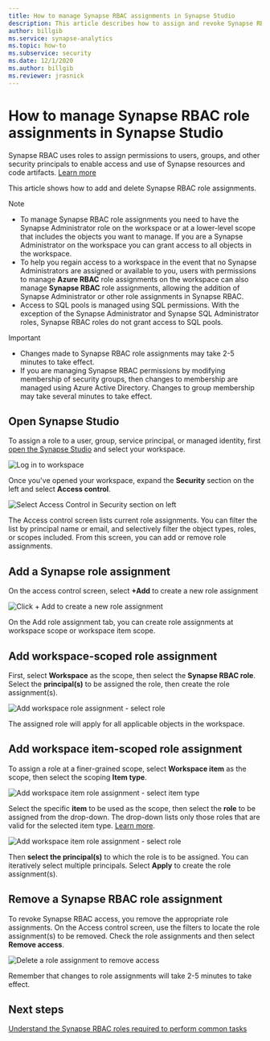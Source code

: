 ```yaml
---
title: How to manage Synapse RBAC assignments in Synapse Studio
description: This article describes how to assign and revoke Synapse RBAC roles to AAD security principals
author: billgib
ms.service: synapse-analytics 
ms.topic: how-to
ms.subservice: security
ms.date: 12/1/2020
ms.author: billgib
ms.reviewer: jrasnick
---
```


# How to manage Synapse RBAC role assignments in Synapse Studio

Synapse RBAC uses roles to assign permissions to users, groups, and other security principals to enable access and use of Synapse resources and code artifacts.  [Learn more](./synapse-workspace-synapse-rbac.md)

This article shows how to add and delete Synapse RBAC role assignments.

>[!Note]
>- To manage Synapse RBAC role assignments you need to have the Synapse Administrator role on the workspace or at a lower-level scope that includes the objects you want to manage. If you are a Synapse Administrator on the workspace you can grant access to all objects in the workspace. 
>- To help you regain access to a workspace in the event that no Synapse Administrators are assigned or available to you, users with permissions to manage **Azure RBAC** role assignments on the workspace can also manage **Synapse RBAC** role assignments, allowing the addition of Synapse Administrator or other role assignments in Synapse RBAC.
>- Access to SQL pools is managed using SQL permissions.  With the exception of the Synapse Administrator and Synapse SQL Administrator roles, Synapse RBAC roles do not grant access to SQL pools.

>[!important]
>- Changes made to Synapse RBAC role assignments may take 2-5 minutes to take effect. 
>- If you are managing Synapse RBAC permissions by modifying membership of security groups, then changes to membership are managed using Azure Active Directory.  Changes to group membership may take several minutes to take effect.

## Open Synapse Studio  

To assign a role to a user, group, service principal, or managed identity, first [open the Synapse Studio](https://web.azuresynapse.net/) and select your workspace. 

![Log in to workspace](./media/common/login-workspace.png) 
 
 Once you've opened your workspace, expand the **Security** section on the left and select **Access control**. 

 ![Select Access Control in Security section on left](./media/how-to-manage-synapse-rbac-role-assignments/left-nav-security-access-control.png)

The Access control screen lists current role assignments.  You can filter the list by principal name or email, and  selectively filter the object types, roles, or scopes included. From this screen, you can add or remove role assignments.  

## Add a Synapse role assignment

On the access control screen, select **+Add** to create a new role assignment

![Click + Add to create a new role assignment](./media/how-to-manage-synapse-rbac-role-assignments/access-control-add.png)

On the Add role assignment tab, you can create role assignments at workspace scope or workspace item scope. 

## Add workspace-scoped role assignment

First, select **Workspace** as the scope, then select the **Synapse RBAC role**.  Select the **principal(s)** to be assigned the role, then create the role assignment(s). 

![Add workspace role assignment - select role](./media/how-to-manage-synapse-rbac-role-assignments/access-control-workspace-role-assignment.png) 

The assigned role will apply for all applicable objects in the workspace.

## Add workspace item-scoped role assignment

To assign a role at a finer-grained scope, select **Workspace item** as the scope, then select the scoping **Item type**.       

![Add workspace item role assignment - select item type](./media/how-to-manage-synapse-rbac-role-assignments/access-control-add-workspace-item-assignment-select-item-type.png) 

Select the specific **item** to be used as the scope, then select the **role** to be assigned from the drop-down.  The drop-down lists only those roles that are valid for the selected item type. [Learn more](https://go.microsoft.com/fwlink/?linkid=2148306).  

![Add workspace item role assignment - select role](./media/how-to-manage-synapse-rbac-role-assignments/access-control-add-workspace-item-assignment-select-role.png) 
 
Then **select the principal(s)** to which the role is to be assigned.  You can iteratively select multiple principals.  Select **Apply** to create the role assignment(s).

## Remove a Synapse RBAC role assignment

To revoke Synapse RBAC access, you remove the appropriate role assignments.  On the Access control screen, use the filters to locate the role assignment(s) to be removed.  Check the role assignments and then select **Remove access**.   

![Delete a role assignment to remove access](./media/how-to-manage-synapse-rbac-role-assignments/access-control-remove-access.png)

Remember that changes to role assignments will take 2-5 minutes to take effect.   

## Next steps

[Understand the Synapse RBAC roles required to perform common tasks](./synapse-workspace-understand-what-role-you-need.md) 
